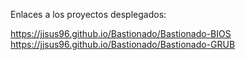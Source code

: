 Enlaces a los proyectos desplegados:

https://jjsus96.github.io/Bastionado/Bastionado-BIOS
https://jjsus96.github.io/Bastionado/Bastionado-GRUB
